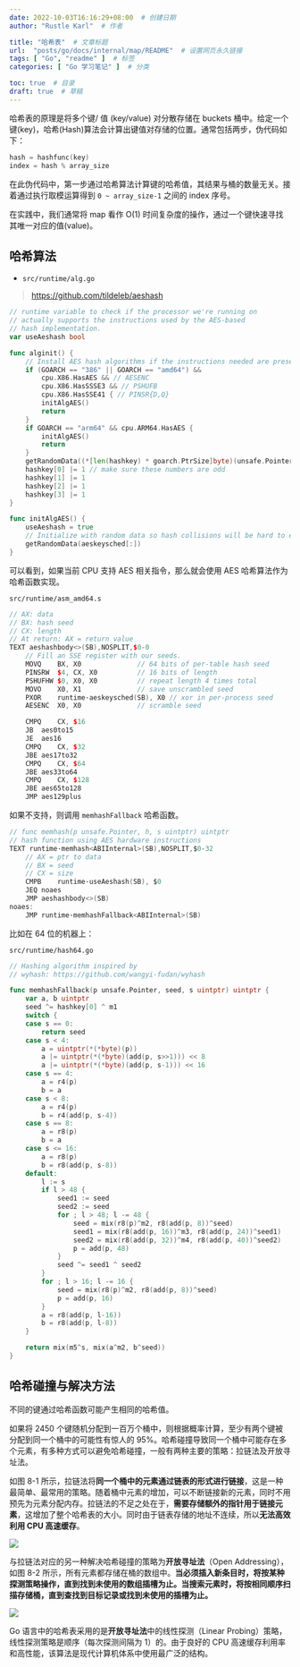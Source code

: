 ```yaml
---
date: 2022-10-03T16:16:29+08:00  # 创建日期
author: "Rustle Karl"  # 作者

title: "哈希表"  # 文章标题
url:  "posts/go/docs/internal/map/README"  # 设置网页永久链接
tags: [ "Go", "readme" ]  # 标签
categories: [ "Go 学习笔记" ]  # 分类

toc: true  # 目录
draft: true  # 草稿
---
```


哈希表的原理是将多个键/ 值 (key/value) 对分散存储在 buckets 桶中。给定一个键(key)，哈希(Hash)算法会计算出键值对存储的位置。通常包括两步，伪代码如下：

```go
hash = hashfunc(key)
index = hash % array_size
```

在此伪代码中，第一步通过哈希算法计算键的哈希值，其结果与桶的数量无关。接着通过执行取模运算得到 `0 ~ array_size-1` 之间的 index 序号。

在实践中，我们通常将 map 看作 O(1) 时间复杂度的操作，通过一个键快速寻找其唯一对应的值(value)。

## 哈希算法

- `src/runtime/alg.go`

> https://github.com/tildeleb/aeshash

```go
// runtime variable to check if the processor we're running on
// actually supports the instructions used by the AES-based
// hash implementation.
var useAeshash bool

func alginit() {
	// Install AES hash algorithms if the instructions needed are present.
	if (GOARCH == "386" || GOARCH == "amd64") &&
		cpu.X86.HasAES && // AESENC
		cpu.X86.HasSSSE3 && // PSHUFB
		cpu.X86.HasSSE41 { // PINSR{D,Q}
		initAlgAES()
		return
	}
	if GOARCH == "arm64" && cpu.ARM64.HasAES {
		initAlgAES()
		return
	}
	getRandomData((*[len(hashkey) * goarch.PtrSize]byte)(unsafe.Pointer(&hashkey))[:])
	hashkey[0] |= 1 // make sure these numbers are odd
	hashkey[1] |= 1
	hashkey[2] |= 1
	hashkey[3] |= 1
}

func initAlgAES() {
	useAeshash = true
	// Initialize with random data so hash collisions will be hard to engineer.
	getRandomData(aeskeysched[:])
}
```

可以看到，如果当前 CPU 支持 AES 相关指令，那么就会使用 AES 哈希算法作为哈希函数实现。

`src/runtime/asm_amd64.s`

```c++
// AX: data
// BX: hash seed
// CX: length
// At return: AX = return value
TEXT aeshashbody<>(SB),NOSPLIT,$0-0
	// Fill an SSE register with our seeds.
	MOVQ	BX, X0				// 64 bits of per-table hash seed
	PINSRW	$4, CX, X0			// 16 bits of length
	PSHUFHW $0, X0, X0			// repeat length 4 times total
	MOVO	X0, X1				// save unscrambled seed
	PXOR	runtime·aeskeysched(SB), X0	// xor in per-process seed
	AESENC	X0, X0				// scramble seed

	CMPQ	CX, $16
	JB	aes0to15
	JE	aes16
	CMPQ	CX, $32
	JBE	aes17to32
	CMPQ	CX, $64
	JBE	aes33to64
	CMPQ	CX, $128
	JBE	aes65to128
	JMP	aes129plus
```

如果不支持，则调用 `memhashFallback` 哈希函数。

```go
// func memhash(p unsafe.Pointer, h, s uintptr) uintptr
// hash function using AES hardware instructions
TEXT runtime·memhash<ABIInternal>(SB),NOSPLIT,$0-32
	// AX = ptr to data
	// BX = seed
	// CX = size
	CMPB	runtime·useAeshash(SB), $0
	JEQ	noaes
	JMP	aeshashbody<>(SB)
noaes:
	JMP	runtime·memhashFallback<ABIInternal>(SB)
```

比如在 64 位的机器上：

`src/runtime/hash64.go`

```go
// Hashing algorithm inspired by
// wyhash: https://github.com/wangyi-fudan/wyhash

func memhashFallback(p unsafe.Pointer, seed, s uintptr) uintptr {
	var a, b uintptr
	seed ^= hashkey[0] ^ m1
	switch {
	case s == 0:
		return seed
	case s < 4:
		a = uintptr(*(*byte)(p))
		a |= uintptr(*(*byte)(add(p, s>>1))) << 8
		a |= uintptr(*(*byte)(add(p, s-1))) << 16
	case s == 4:
		a = r4(p)
		b = a
	case s < 8:
		a = r4(p)
		b = r4(add(p, s-4))
	case s == 8:
		a = r8(p)
		b = a
	case s <= 16:
		a = r8(p)
		b = r8(add(p, s-8))
	default:
		l := s
		if l > 48 {
			seed1 := seed
			seed2 := seed
			for ; l > 48; l -= 48 {
				seed = mix(r8(p)^m2, r8(add(p, 8))^seed)
				seed1 = mix(r8(add(p, 16))^m3, r8(add(p, 24))^seed1)
				seed2 = mix(r8(add(p, 32))^m4, r8(add(p, 40))^seed2)
				p = add(p, 48)
			}
			seed ^= seed1 ^ seed2
		}
		for ; l > 16; l -= 16 {
			seed = mix(r8(p)^m2, r8(add(p, 8))^seed)
			p = add(p, 16)
		}
		a = r8(add(p, l-16))
		b = r8(add(p, l-8))
	}

	return mix(m5^s, mix(a^m2, b^seed))
}
```

## 哈希碰撞与解决方法

不同的键通过哈希函数可能产生相同的哈希值。

如果将 2450 个键随机分配到一百万个桶中，则根据概率计算，至少有两个键被分配到同一个桶中的可能性有惊人的 95%。哈希碰撞导致同一个桶中可能存在多个元素，有多种方式可以避免哈希碰撞，一般有两种主要的策略：拉链法及开放寻址法。

如图 8-1 所示，拉链法将**同一个桶中的元素通过链表的形式进行链接**，这是一种最简单、最常用的策略。随着桶中元素的增加，可以不断链接新的元素，同时不用预先为元素分配内存。拉链法的不足之处在于，**需要存储额外的指针用于链接元素**，这增加了整个哈希表的大小。同时由于链表存储的地址不连续，所以**无法高效利用 CPU 高速缓存**。

![](../../../assets/images/docs/internal/map/README/图8-1%20哈希表拉链法.png)

与拉链法对应的另一种解决哈希碰撞的策略为**开放寻址法**（Open Addressing），如图 8-2 所示，所有元素都存储在桶的数组中。**当必须插入新条目时，将按某种探测策略操作，直到找到未使用的数组插槽为止。当搜索元素时，将按相同顺序扫描存储桶，直到查找到目标记录或找到未使用的插槽为止。**

![](../../../assets/images/docs/internal/map/README/图8-2%20哈希表开放寻址法.png)

Go 语言中的哈希表采用的是**开放寻址法**中的线性探测（Linear Probing）策略，线性探测策略是顺序（每次探测间隔为 1）的。由于良好的 CPU 高速缓存利用率和高性能，该算法是现代计算机体系中使用最广泛的结构。

```go

```
